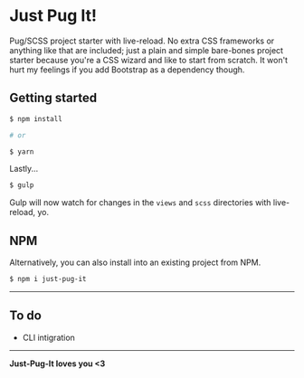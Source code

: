 # Just Pug It!
Pug/SCSS project starter with live-reload. No extra CSS frameworks or anything like that are included; just a plain and simple bare-bones project starter because you're a CSS wizard and like to start from scratch. It won't hurt my feelings if you add Bootstrap as a dependency though.

## Getting started

```sh
$ npm install

# or

$ yarn
```
Lastly...
```sh
$ gulp
```

Gulp will now watch for changes in the `views` and `scss` directories with live-reload, yo.

## NPM

Alternatively, you can also install into an existing project from NPM.

```sh
$ npm i just-pug-it
```

---

## To do

- CLI intigration

---

**Just-Pug-It loves you <3**
